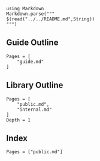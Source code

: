 ```@eval
using Markdown
Markdown.parse("""
$(read("../../README.md",String))
""")
```

## Guide Outline

```@contents
Pages = [
    "guide.md"
]
```

## Library Outline

```@contents
Pages = [
    "public.md",
    "internal.md"
]
Depth = 1
```

## Index

```@index
Pages = ["public.md"]
```